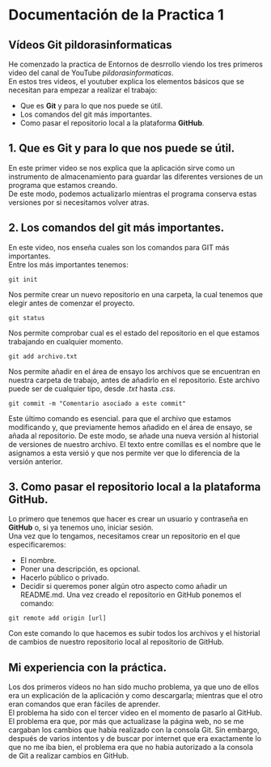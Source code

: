 # **Documentación de la Practica 1**
## Vídeos Git pildorasinformaticas
He comenzado la practica de Entornos de desrrollo viendo los tres primeros video del canal de YouTube _pildorasinformaticas_.  
En estos tres videos, el youtuber explica los elementos básicos que se necesitan para empezar a realizar el trabajo:  
* Que es **Git** y para lo que nos puede se útil.
* Los comandos del git más importantes.
* Como pasar el repositorio local a la plataforma **GitHub**.

## 1. Que es **Git** y para lo que nos puede se útil.
En este primer video se nos explica que la aplicación sirve como un instrumento de almacenamiento para guardar las diferentes versiones de un programa que estamos creando.  
De este modo, podemos actualizarlo mientras el programa conserva estas versiones por si necesitamos volver atras.

## 2. Los comandos del git más importantes.
En este video, nos enseña cuales son los comandos para GIT más importantes.  
Entre los más importantes tenemos:
```
git init
```
Nos permite crear un nuevo repositorio en una carpeta, la cual tenemos que elegir antes de comenzar el proyecto.
```
git status
```
Nos permite comprobar cual es el estado del repositorio en el que estamos trabajando en cualquier momento.
```
git add archivo.txt
```
Nos permite añadir en el área de ensayo los archivos que se encuentran en nuestra carpeta de trabajo, antes de añadirlo en el repositorio. Este archivo puede ser de cualquier tipo, desde _.txt_ hasta _.css_.
```
git commit -m "Comentario asociado a este commit"
```
Este último comando es esencial. para que el archivo que estamos modificando y, que previamente hemos añadido en el área de ensayo, se añada al repositorio. De este modo, se añade una nueva versión al historial de versiones de nuestro archivo. El texto entre comillas es el nombre que le asignamos a esta versió y que nos permite ver que lo diferencia de la versión anterior.

## 3. Como pasar el repositorio local a la plataforma **GitHub**.
Lo primero que tenemos que hacer es crear un usuario y contraseña en **GitHub** o, si ya tenemos uno, iniciar sesión.  
Una vez que lo tengamos, necesitamos crear un repositorio en el que especificaremos:
* El nombre.
* Poner una descripción, es opcional.
* Hacerlo público o privado.
* Decidir si queremos poner algún otro aspecto como añadir un README.md.
Una vez creado el repositorio en GitHub ponemos el comando:
```
git remote add origin [url]
```
Con este comando lo que hacemos es subir todos los archivos y el historial de cambios de nuestro repositorio local al repositorio de GitHub.

## Mi experiencia con la práctica.
Los dos primeros vídeos no han sido mucho problema, ya que uno de ellos era un explicación de la aplicación y como descargarla; mientras que el otro eran comandos que
eran fáciles de aprender.  
El problema ha sido con el tercer video en el momento de pasarlo al GitHub. El problema era que, por más que actualizase la página web, no se me cargaban los cambios que
había realizado con la consola Git. Sin embargo, después de varios intentos y de buscar por internet que era exactamente lo que no me iba bien, el problema era que no habia autorizado a la consola de Git a realizar cambios en GitHub.
